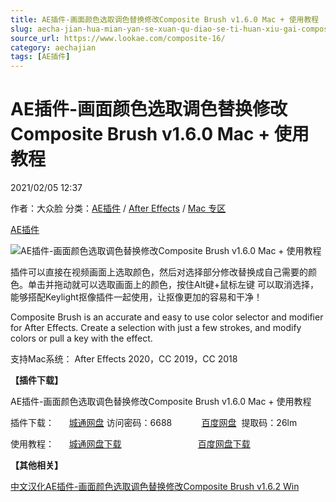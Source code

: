 ```yaml
---
title: AE插件-画面颜色选取调色替换修改Composite Brush v1.6.0 Mac + 使用教程
slug: aecha-jian-hua-mian-yan-se-xuan-qu-diao-se-ti-huan-xiu-gai-composite-brush-v1-6-0-mac-shi-yong-jiao-cheng
source_url: https://www.lookae.com/composite-16/
category: aechajian
tags: [AE插件]
---
```

# AE插件-画面颜色选取调色替换修改Composite Brush v1.6.0 Mac + 使用教程

2021/02/05 12:37

作者：大众脸
分类：[AE插件](https://www.lookae.com/after-effects/aechajian/) / [After Effects](https://www.lookae.com/after-effects/) / [Mac 专区](https://www.lookae.com/mac-osx/)

[AE插件](https://www.lookae.com/tag/ae%e6%8f%92%e4%bb%b6/)

![AE插件-画面颜色选取调色替换修改Composite Brush v1.6.0 Mac + 使用教程](https://www.lookae.com/wp-content/uploads/2018/11/Composite-Brush-.jpg "AE插件-画面颜色选取调色替换修改Composite Brush v1.6.0 Mac + 使用教程-LookAE.com")

插件可以直接在视频画面上选取颜色，然后对选择部分修改替换成自己需要的颜色。单击并拖动就可以选取画面上的颜色，按住Alt键+鼠标左键 可以取消选择，能够搭配Keylight抠像插件一起使用，让抠像更加的容易和干净！

Composite Brush is an accurate and easy to use color selector and modifier for After Effects. Create a selection with just a few strokes, and modify colors or pull a key with the effect.

支持Mac系统： After Effects 2020，CC 2019，CC 2018

**【插件下载】**

AE插件-画面颜色选取调色替换修改Composite Brush v1.6.0 Mac + 使用教程

插件下载：      [城通网盘](https://089u.com/f/680462-481385856-2cf0a4) 访问密码：6688            [百度网盘](https://pan.baidu.com/s/1-4sxPqztRT516DR292iSpQ)  提取码：26lm

使用教程：      [城通网盘下载](https://lookae.ctfile.com/fs/680462-331097985)                               [百度网盘下载](https://pan.baidu.com/s/1sd0XkNw_f09V3BXC2_Sxvw)

**【其他相关】**

[中文汉化AE插件-画面颜色选取调色替换修改Composite Brush v1.6.2 Win](https://www.lookae.com/composite-162/)
